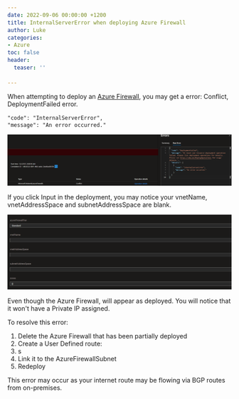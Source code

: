 ```yaml
---
date: 2022-09-06 00:00:00 +1200
title: InternalServerError when deploying Azure Firewall
author: Luke
categories:
- Azure
toc: false
header:
  teaser: ''

---
```

When attempting to deploy an [Azure Firewall](https://docs.microsoft.com/en-us/azure/firewall/overview?WT.mc_id=AZ-MVP-5004796 "What is Azure Firewall?"), you may get a error: Conflict, DeploymentFailed error.

    "code": "InternalServerError",
    "message": "An error occurred."

![Deployment Failed - Azure Firewall](/uploads/deploymentfailedazurefirewall.png "Deployment Failed - Azure Firewall")

If you click Input in the deployment, you may notice your vnetName, vnetAddressSpace and subnetAddressSpace are blank.

![Azure Firewall deployment](/uploads/deploymentfailedazurefirewallinputs.png "Azure Firewall deployment")

Even though the Azure Firewall, will appear as deployed. You will notice that it won't have a Private IP assigned.

To resolve this error:

1. Delete the Azure Firewall that has been partially deployed
2. Create a User Defined route:
3. s
4. Link it to the AzureFirewallSubnet
5. Redeploy

This error may occur as your internet route may be flowing via BGP routes from on-premises.